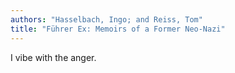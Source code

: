```yaml
---
authors: "Hasselbach, Ingo; and Reiss, Tom"
title: "Führer Ex: Memoirs of a Former Neo-Nazi"
---
```


I vibe with the anger.
